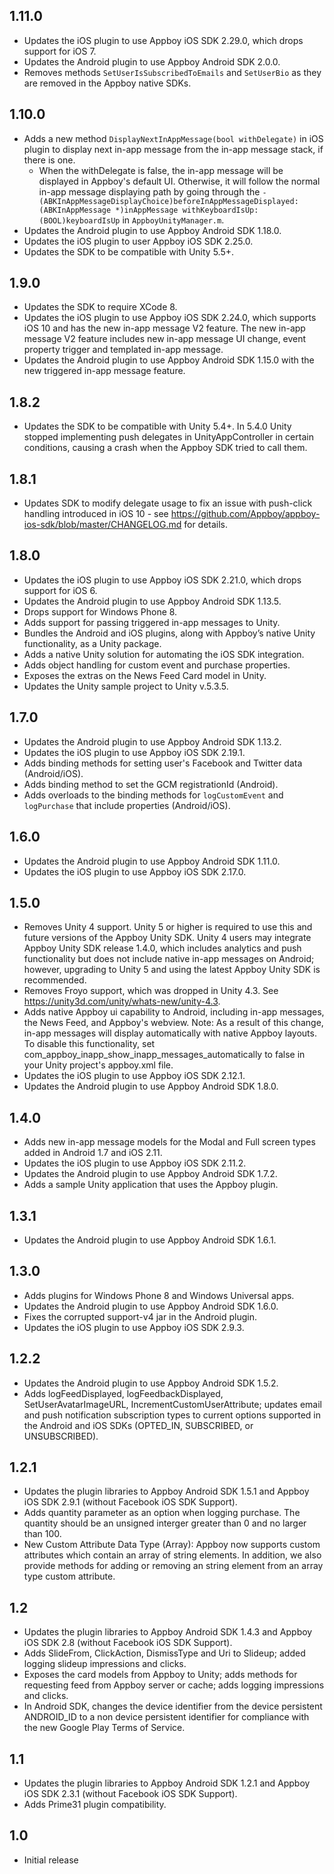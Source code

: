 ## 1.11.0
* Updates the iOS plugin to use Appboy iOS SDK 2.29.0, which drops support for iOS 7.
* Updates the Android plugin to use Appboy Android SDK 2.0.0.
* Removes methods `SetUserIsSubscribedToEmails` and `SetUserBio` as they are removed in the Appboy native SDKs.

## 1.10.0
* Adds a new method `DisplayNextInAppMessage(bool withDelegate)` in iOS plugin to display next in-app message from the in-app message stack, if there is one.
  * When the withDelegate is false, the in-app message will be displayed in Appboy's default UI. Otherwise, it will follow the normal in-app message displaying path by going through the `- (ABKInAppMessageDisplayChoice)beforeInAppMessageDisplayed:(ABKInAppMessage *)inAppMessage withKeyboardIsUp:(BOOL)keyboardIsUp` in `AppboyUnityManager.m`.
* Updates the Android plugin to use Appboy Android SDK 1.18.0.
* Updates the iOS plugin to user Appboy iOS SDK 2.25.0.
* Updates the SDK to be compatible with Unity 5.5+.

## 1.9.0
* Updates the SDK to require XCode 8.
* Updates the iOS plugin to use Appboy iOS SDK 2.24.0, which supports iOS 10 and has the new in-app message V2 feature. The new in-app message V2 feature includes new in-app message UI change, event property trigger and templated in-app message.
* Updates the Android plugin to use Appboy Android SDK 1.15.0 with the new triggered in-app message feature.

## 1.8.2
* Updates the SDK to be compatible with Unity 5.4+.  In 5.4.0 Unity stopped implementing push delegates in UnityAppController in certain conditions, causing a crash when the Appboy SDK tried to call them.

## 1.8.1
* Updates SDK to modify delegate usage to fix an issue with push-click handling introduced in iOS 10 - see https://github.com/Appboy/appboy-ios-sdk/blob/master/CHANGELOG.md for details.

## 1.8.0
* Updates the iOS plugin to use Appboy iOS SDK 2.21.0, which drops support for iOS 6.
* Updates the Android plugin to use Appboy Android SDK 1.13.5.
* Drops support for Windows Phone 8.
* Adds support for passing triggered in-app messages to Unity.
* Bundles the Android and iOS plugins, along with Appboy’s native Unity functionality, as a Unity package.
* Adds a native Unity solution for automating the iOS SDK integration.
* Adds object handling for custom event and purchase properties. 
* Exposes the extras on the News Feed Card model in Unity.
* Updates the Unity sample project to Unity v.5.3.5.

## 1.7.0
* Updates the Android plugin to use Appboy Android SDK 1.13.2.
* Updates the iOS plugin to use Appboy iOS SDK 2.19.1.
* Adds binding methods for setting user's Facebook and Twitter data (Android/iOS).
* Adds binding method to set the GCM registrationId (Android).
* Adds overloads to the binding methods for `logCustomEvent` and `logPurchase` that include properties (Android/iOS).

## 1.6.0
* Updates the Android plugin to use Appboy Android SDK 1.11.0.
* Updates the iOS plugin to use Appboy iOS SDK 2.17.0.

## 1.5.0
* Removes Unity 4 support. Unity 5 or higher is required to use this and future versions of the Appboy Unity SDK. Unity 4 users may integrate Appboy Unity SDK release 1.4.0, which includes analytics and push functionality but does not include native in-app messages on Android; however, upgrading to Unity 5 and using the latest Appboy Unity SDK is recommended.
* Removes Froyo support, which was dropped in Unity 4.3. See https://unity3d.com/unity/whats-new/unity-4.3.
* Adds native Appboy ui capability to Android, including in-app messages, the News Feed, and Appboy's webview. Note: As a result of this change, in-app messages will display automatically with native Appboy layouts.  To disable this functionality, set com_appboy_inapp_show_inapp_messages_automatically to false in your Unity project's appboy.xml file.
* Updates the iOS plugin to use Appboy iOS SDK 2.12.1.
* Updates the Android plugin to use Appboy Android SDK 1.8.0.

## 1.4.0
* Adds new in-app message models for the Modal and Full screen types added in Android 1.7 and iOS 2.11.
* Updates the iOS plugin to use Appboy iOS SDK 2.11.2.
* Updates the Android plugin to use Appboy Android SDK 1.7.2.
* Adds a sample Unity application that uses the Appboy plugin.

## 1.3.1
* Updates the Android plugin to use Appboy Android SDK 1.6.1.

## 1.3.0
* Adds plugins for Windows Phone 8 and Windows Universal apps.
* Updates the Android plugin to use Appboy Android SDK 1.6.0.
* Fixes the corrupted support-v4 jar in the Android plugin.
* Updates the iOS plugin to use Appboy iOS SDK 2.9.3.

## 1.2.2
* Updates the Android plugin to use Appboy Android SDK 1.5.2.
* Adds logFeedDisplayed, logFeedbackDisplayed, SetUserAvatarImageURL, IncrementCustomUserAttribute; updates email and push notification subscription types to current options supported in the Android and iOS SDKs (OPTED_IN, SUBSCRIBED, or UNSUBSCRIBED).

## 1.2.1
* Updates the plugin libraries to Appboy Android SDK 1.5.1 and Appboy iOS SDK 2.9.1 (without Facebook iOS SDK Support).
* Adds quantity parameter as an option when logging purchase. The quantity should be an unsigned interger greater than 0 and no larger than 100. 
* New Custom Attribute Data Type (Array): Appboy now supports custom attributes which contain an array of string elements. In addition, we also provide methods for adding or removing an string element from an array type custom attribute.

## 1.2
* Updates the plugin libraries to Appboy Android SDK 1.4.3 and Appboy iOS SDK 2.8 (without Facebook iOS SDK Support).
* Adds SlideFrom, ClickAction, DismissType and Uri to Slideup; added logging slideup impressions and clicks.
* Exposes the card models from Appboy to Unity; adds methods for requesting feed from Appboy server or cache; adds logging impressions and clicks.
* In Android SDK, changes the device identifier from the device persistent ANDROID_ID to a non device persistent identifier for compliance with the new Google Play Terms of Service.

## 1.1
* Updates the plugin libraries to Appboy Android SDK 1.2.1 and Appboy iOS SDK 2.3.1 (without Facebook iOS SDK Support).
* Adds Prime31 plugin compatibility.

## 1.0
* Initial release
